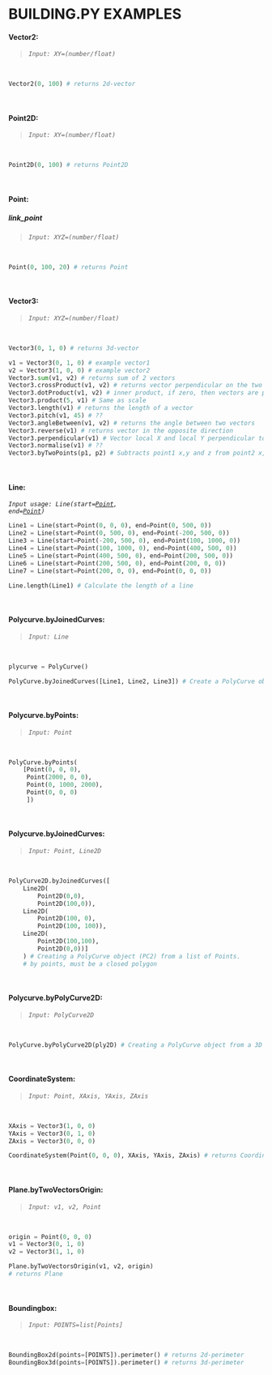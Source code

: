 # BUILDING.PY EXAMPLES

#### Vector2:  
> _`Input: XY=(number/float)`_
<br>

``` python
Vector2(0, 100) # returns 2d-vector
```
<br>

#### Point2D:
> _`Input: XY=(number/float)`_
<br>

``` python
Point2D(0, 100) # returns Point2D
```
<br>

#### Point:
##### link_point
> _`Input: XYZ=(number/float)`_
<br>

``` python
Point(0, 100, 20) # returns Point
```
<br>

#### Vector3:  
> _`Input: XYZ=(number/float)`_
<br>

``` python
Vector3(0, 1, 0) # returns 3d-vector

v1 = Vector3(0, 1, 0) # example vector1
v2 = Vector3(1, 0, 0) # example vector2
Vector3.sum(v1, v2) # returns sum of 2 vectors
Vector3.crossProduct(v1, v2) # returns vector perpendicular on the two vectors
Vector3.dotProduct(v1, v2) # inner product, if zero, then vectors are perpendicular
Vector3.product(5, v1) # Same as scale
Vector3.length(v1) # returns the length of a vector
Vector3.pitch(v1, 45) # ??
Vector3.angleBetween(v1, v2) # returns the angle between two vectors
Vector3.reverse(v1) # returns vector in the opposite direction
Vector3.perpendicular(v1) # Vector local X and local Y perpendicular to given vector and in global Z-direction
Vector3.normalise(v1) # ??
Vector3.byTwoPoints(p1, p2) # Subtracts point1 x,y and z from point2 x,y and z
```
<br>

#### Line:
_<code>Input usage: Line(start=<a href="#link_point">Point</a>, end=<a href="#link_point">Point</a>)</code>_
<br>
``` python
Line1 = Line(start=Point(0, 0, 0), end=Point(0, 500, 0))
Line2 = Line(start=Point(0, 500, 0), end=Point(-200, 500, 0))
Line3 = Line(start=Point(-200, 500, 0), end=Point(100, 1000, 0))
Line4 = Line(start=Point(100, 1000, 0), end=Point(400, 500, 0))
Line5 = Line(start=Point(400, 500, 0), end=Point(200, 500, 0))
Line6 = Line(start=Point(200, 500, 0), end=Point(200, 0, 0))
Line7 = Line(start=Point(200, 0, 0), end=Point(0, 0, 0))

Line.length(Line1) # Calculate the length of a line
```
<br>

#### Polycurve.byJoinedCurves:  
> _`Input: Line`_
<br>

``` python
plycurve = PolyCurve()

PolyCurve.byJoinedCurves([Line1, Line2, Line3]) # Create a PolyCurve object by joining a list of curves and collecting their starting points
```
<br>

#### Polycurve.byPoints:  
> _`Input: Point`_
<br>

``` python
PolyCurve.byPoints(
    [Point(0, 0, 0),
     Point(2000, 0, 0),
     Point(0, 1000, 2000),
     Point(0, 0, 0)
     ])
```
<br>

#### Polycurve.byJoinedCurves:  
> _`Input: Point, Line2D`_
<br>

``` python
PolyCurve2D.byJoinedCurves([
    Line2D(
        Point2D(0,0),
        Point2D(100,0)),
    Line2D(
        Point2D(100, 0),
        Point2D(100, 100)),
    Line2D(
        Point2D(100,100),
        Point2D(0,0))]
    ) # Creating a PolyCurve object (PC2) from a list of Points.
    # by points, must be a closed polygon
```
<br>

#### Polycurve.byPolyCurve2D:  
> _`Input: PolyCurve2D`_
<br>

``` python
PolyCurve.byPolyCurve2D(ply2D) # Creating a PolyCurve object from a 3D polygon curve defined by four points
```
<br>

#### CoordinateSystem:  
> _`Input: Point, XAxis, YAxis, ZAxis`_
<br>

``` python
XAxis = Vector3(1, 0, 0)
YAxis = Vector3(0, 1, 0)
ZAxis = Vector3(0, 0, 0)

CoordinateSystem(Point(0, 0, 0), XAxis, YAxis, ZAxis) # returns CoordinateSystem
```
<br>

#### Plane.byTwoVectorsOrigin:  
> _`Input: v1, v2, Point`_
<br>

``` python
origin = Point(0, 0, 0)
v1 = Vector3(0, 1, 0)
v2 = Vector3(1, 1, 0)

Plane.byTwoVectorsOrigin(v1, v2, origin)
# returns Plane
```
<br>

#### Boundingbox:  
> _`Input: POINTS=list[Points]`_
<br>

``` python
BoundingBox2d(points=[POINTS]).perimeter() # returns 2d-perimeter
BoundingBox3d(points=[POINTS]).perimeter() # returns 3d-perimeter
```